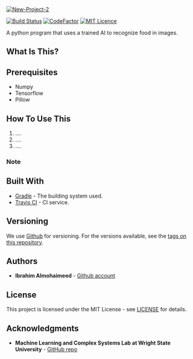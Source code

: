 <a href="https://ibb.co/pzypKWQ"><img src="https://i.ibb.co/fpv7N89/New-Project-2.png" alt="New-Project-2" border="0"></a>

[![Build Status](https://travis-ci.com/IbrahimNM/iSeefood.svg?token=Z7DztJ4D33ytYAbsRtvx&branch=master)](https://travis-ci.com/IbrahimNM/iSeefood) [![CodeFactor](https://www.codefactor.io/repository/github/ibrahimnm/iseefood/badge)](https://www.codefactor.io/repository/github/ibrahimnm/iseefood) [![MIT Licence](https://badges.frapsoft.com/os/mit/mit.svg?v=103)](https://opensource.org/licenses/mit-license.php)


A python program that uses a trained AI to recognize food in images. 

## What Is This?

## Prerequisites
  * Numpy
  * Tensorflow
  * Pillow 
## How To Use This
1. .... 
2. ....
3. ....

### Note

## Built With

* [Gradle](https://gradle.org/) - The building system used.
* [Travis CI](https://travis-ci.com/) - CI service.

## Versioning

We use [Github](https://github.com/) for versioning. For the versions available, see the [tags on this repository](https://github.com/IbrahimNM/BudgetOrganizer/tags).

## Authors

* **Ibrahim Almohaimeed** - [Github account](https://github.com/IbrahimNM)

## License

This project is licensed under the MIT License - see [LICENSE](LICENSE) for details.

## Acknowledgments
* **Machine Learning and Complex Systems Lab at Wright State University** - [GitHub repo](https://github.com/wsu-wacs/seefood)
# 
